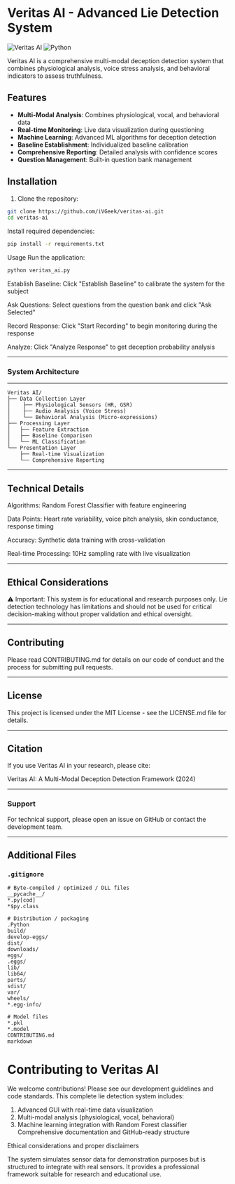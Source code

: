 # Veritas AI - Advanced Lie Detection System

![Veritas AI](https://img.shields.io/badge/Version-1.0.0-blue.svg)
![Python](https://img.shields.io/badge/Python-3.8%2B-green.svg)

Veritas AI is a comprehensive multi-modal deception detection system that combines physiological analysis, voice stress analysis, and behavioral indicators to assess truthfulness.

## Features

- **Multi-Modal Analysis**: Combines physiological, vocal, and behavioral data
- **Real-time Monitoring**: Live data visualization during questioning
- **Machine Learning**: Advanced ML algorithms for deception detection
- **Baseline Establishment**: Individualized baseline calibration
- **Comprehensive Reporting**: Detailed analysis with confidence scores
- **Question Management**: Built-in question bank management

  

## Installation

1. Clone the repository:
```bash
git clone https://github.com/iVGeek/veritas-ai.git
cd veritas-ai
```

Install required dependencies:

```bash
pip install -r requirements.txt
```
Usage
Run the application:

```bash
python veritas_ai.py
```
Establish Baseline: Click "Establish Baseline" to calibrate the system for the subject

Ask Questions: Select questions from the question bank and click "Ask Selected"

Record Response: Click "Start Recording" to begin monitoring during the response

Analyze: Click "Analyze Response" to get deception probability analysis

---
### System Architecture
---
```
Veritas AI/
├── Data Collection Layer
│    ├── Physiological Sensors (HR, GSR)
│    ├── Audio Analysis (Voice Stress)
│    └── Behavioral Analysis (Micro-expressions)
├── Processing Layer
│   ├── Feature Extraction
│   ├── Baseline Comparison
│   └── ML Classification
└── Presentation Layer
    ├── Real-time Visualization
    └── Comprehensive Reporting
```    
---
## Technical Details
Algorithms: Random Forest Classifier with feature engineering

Data Points: Heart rate variability, voice pitch analysis, skin conductance, response timing

Accuracy: Synthetic data training with cross-validation

Real-time Processing: 10Hz sampling rate with live visualization

---
## Ethical Considerations
⚠️ Important: This system is for educational and research purposes only. Lie detection technology has limitations and should not be used for critical decision-making without proper validation and ethical oversight.

---

## Contributing
Please read CONTRIBUTING.md for details on our code of conduct and the process for submitting pull requests.

---
## License
This project is licensed under the MIT License - see the LICENSE.md file for details.

---

## Citation
If you use Veritas AI in your research, please cite:

Veritas AI: A Multi-Modal Deception Detection Framework (2024)

---
### Support
For technical support, please open an issue on GitHub or contact the development team.

---
## Additional Files

### `.gitignore`
```gitignore
# Byte-compiled / optimized / DLL files
__pycache__/
*.py[cod]
*$py.class

# Distribution / packaging
.Python
build/
develop-eggs/
dist/
downloads/
eggs/
.eggs/
lib/
lib64/
parts/
sdist/
var/
wheels/
*.egg-info/

# Model files
*.pkl
*.model
CONTRIBUTING.md
markdown
```
# Contributing to Veritas AI

We welcome contributions! Please see our development guidelines and code standards.
This complete lie detection system includes:

1. Advanced GUI with real-time data visualization
2. Multi-modal analysis (physiological, vocal, behavioral)
3. Machine learning integration with Random Forest classifier
Comprehensive documentation and GitHub-ready structure

Ethical considerations and proper disclaimers

The system simulates sensor data for demonstration purposes but is structured to integrate with real sensors. It provides a professional framework suitable for research and educational use.
